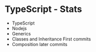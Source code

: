 # TypeScript - Stats

* TypeScript
* Nodejs
* Generics
* Classes and Inheritance First commits
* Composition later commits
